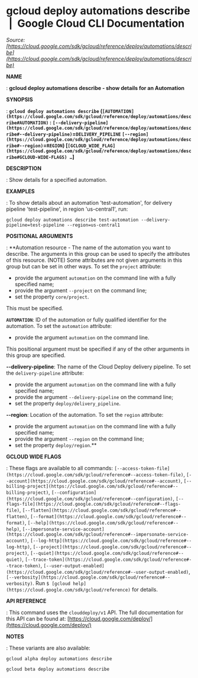 # gcloud deploy automations describe  |  Google Cloud CLI Documentation

*Source: [https://cloud.google.com/sdk/gcloud/reference/deploy/automations/describe](https://cloud.google.com/sdk/gcloud/reference/deploy/automations/describe)*

**NAME**

: **gcloud deploy automations describe - show details for an Automation**

**SYNOPSIS**

: **`gcloud deploy automations describe` (`[AUTOMATION](https://cloud.google.com/sdk/gcloud/reference/deploy/automations/describe#AUTOMATION)` : `[--delivery-pipeline](https://cloud.google.com/sdk/gcloud/reference/deploy/automations/describe#--delivery-pipeline)`=`DELIVERY_PIPELINE` `[--region](https://cloud.google.com/sdk/gcloud/reference/deploy/automations/describe#--region)`=`REGION`) [`[GCLOUD_WIDE_FLAG](https://cloud.google.com/sdk/gcloud/reference/deploy/automations/describe#GCLOUD-WIDE-FLAGS) …`]**

**DESCRIPTION**

: Show details for a specified automation.

**EXAMPLES**

: To show details about an automation 'test-automation', for delivery pipeline
'test-pipeline', in region 'us-central1', run:

```
gcloud deploy automations describe test-automation --delivery-pipeline=test-pipeline --region=us-central1
```

**POSITIONAL ARGUMENTS**

: **Automation resource - The name of the automation you want to describe. The
arguments in this group can be used to specify the attributes of this resource.
(NOTE) Some attributes are not given arguments in this group but can be set in
other ways.
To set the `project` attribute:

- provide the argument `automation` on the command line with a fully
specified name;
- provide the argument `--project` on the command line;
- set the property `core/project`.

This must be specified.

**`AUTOMATION`**:
ID of the automation or fully qualified identifier for the automation.
To set the `automation` attribute:

- provide the argument `automation` on the command line.

This positional argument must be specified if any of the other arguments in this
group are specified.

**--delivery-pipeline**:
The name of the Cloud Deploy delivery pipeline.
To set the `delivery-pipeline` attribute:

- provide the argument `automation` on the command line with a fully
specified name;
- provide the argument `--delivery-pipeline` on the command line;
- set the property `deploy/delivery_pipeline`.

**--region**:
Location of the automation.
To set the `region` attribute:

- provide the argument `automation` on the command line with a fully
specified name;
- provide the argument `--region` on the command line;
- set the property `deploy/region`.**

**GCLOUD WIDE FLAGS**

: These flags are available to all commands: `[--access-token-file](https://cloud.google.com/sdk/gcloud/reference#--access-token-file)`,
`[--account](https://cloud.google.com/sdk/gcloud/reference#--account)`, `[--billing-project](https://cloud.google.com/sdk/gcloud/reference#--billing-project)`,
`[--configuration](https://cloud.google.com/sdk/gcloud/reference#--configuration)`,
`[--flags-file](https://cloud.google.com/sdk/gcloud/reference#--flags-file)`,
`[--flatten](https://cloud.google.com/sdk/gcloud/reference#--flatten)`, `[--format](https://cloud.google.com/sdk/gcloud/reference#--format)`, `[--help](https://cloud.google.com/sdk/gcloud/reference#--help)`, `[--impersonate-service-account](https://cloud.google.com/sdk/gcloud/reference#--impersonate-service-account)`,
`[--log-http](https://cloud.google.com/sdk/gcloud/reference#--log-http)`,
`[--project](https://cloud.google.com/sdk/gcloud/reference#--project)`, `[--quiet](https://cloud.google.com/sdk/gcloud/reference#--quiet)`, `[--trace-token](https://cloud.google.com/sdk/gcloud/reference#--trace-token)`, `[--user-output-enabled](https://cloud.google.com/sdk/gcloud/reference#--user-output-enabled)`,
`[--verbosity](https://cloud.google.com/sdk/gcloud/reference#--verbosity)`.
Run `$ [gcloud help](https://cloud.google.com/sdk/gcloud/reference)` for details.

**API REFERENCE**

: This command uses the `clouddeploy/v1` API. The full documentation
for this API can be found at: [https://cloud.google.com/deploy/](https://cloud.google.com/deploy/)

**NOTES**

: These variants are also available:

```
gcloud alpha deploy automations describe
```

```
gcloud beta deploy automations describe
```